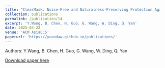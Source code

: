 ```yaml
---
title: "ClearMask: Noise-Free and Naturalness-Preserving Protection Against Voice Deepfake Attacks"
collection: publications
permalink: /publication/14
excerpt: 'Y.Wang, B. Chen, H. Guo, G. Wang, W. Ding, Q. Yan'
date: 2025-04-22
venue: 'ACM AsiaCCS'
paperurl: 'https://yuandaw.github.io/publications/'
---
```

Authors: Y.Wang, B. Chen, H. Guo, G. Wang, W. Ding, Q. Yan

<!-- [Slides](https://yuandaw.github.io//files/SDRLite.pdf) -->

[Download paper here](https://yuandaw.github.io/publications/)

